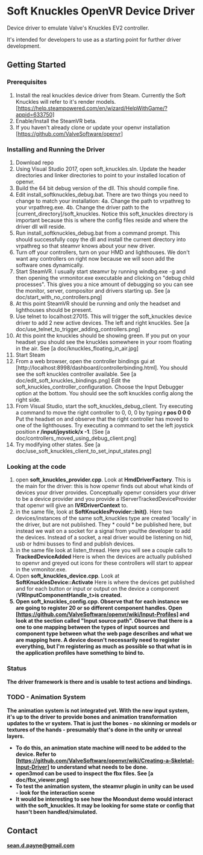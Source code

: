 # Soft Knuckles OpenVR Device Driver

Device driver to emulate Valve's Knuckles EV2 controller.

It's intended for developers to use as a starting point for further driver development.


## Getting Started

### Prerequisites

1. Install the real knuckles device driver from Steam.  Currently the Soft Knuckles will refer to it's render models.  [https://help.steampowered.com/en/wizard/HelpWithGame/?appid=633750]
2. Enable/Install the SteamVR beta.
3. If you haven't already clone or update your openvr installation [https://github.com/ValveSoftware/openvr]


### Installing and Running the Driver

1. Download repo
2. Using Visual Studio 2017, open soft_knuckles.sln.  Update the header directories and linker directories to point to your installed location of openvr.
3. Build the 64 bit debug version of the dll.  This should compile fine.
4. Edit install_softknuckles_debug.bat.  There are two things you need to change to match your installation:  4a. Change the path to vrpathreg to your vrpathreg.exe. 4b. Change the driver path to the [current_directory]/soft_knuckles.  Notice this soft_knuckles directory is important because this is where the config files reside and where the driver dll will reside.
5. Run install_softknuckles_debug.bat from a command prompt.  This should successfully copy the dll and install the current directory into vrpathreg so that steamvr knows about your new driver.
6. Turn off your controllers, turn on your HMD and lighthouses.   We don't want any controllers on right now because we will soon add the software ones dynamically.
7. Start SteamVR.  I usually start steamvr by running windbg.exe -g and then opening the vrmonitor.exe executable and clicking on "debug child processes".  This gives you a nice amount of debugging so you can see the monitor, server, compositor and drivers starting up. See [a doc/start_with_no_controllers.png]
8. At this point SteamVR should be running and only the headset and lighthouses should be present.
9. Use telnet to localhost:27015. This will trigger the soft_knuckles device driver to add 2 new active devices.  The left and right knuckles. See [a doc/use_telnet_to_trigger_adding_controllers.png]
10. At this point the knuckles should be showing green.  If you put on your headset you should see the knuckles somewhere in your room floating in the air. See [a doc/knuckles_floating_in_air.jpg]
11. Start Steam 
12. From a web browser, open the controller bindings gui at [http://localhost:8998/dashboard/controllerbinding.html].  You should see the soft knuckles controller available.  See [a doc/edit_soft_knuckles_bindings.png] Edit the soft_knuckles_controller_configuration. Choose the Input Debugger option at the bottom.  You should see the soft knuckles config along the right side.  
13. From Visual Studio, start the soft_knuckles_debug_client.  Try executing a command to move the right controller to 0, 0, 0 by typing <b>r pos 0 0 0</b> Put the headset on and observe that the right controller has moved to one of the lighthouses.  Try executing a command to set the left joystick position <b>r /input/joystick/x -1</b>. [See [a doc/controllers_moved_using_debug_client.png] 
14. Try modifying other states. See [a doc/use_soft_knuckles_client_to_set_input_states.png]

### Looking at the code
1. open <b>soft_knuckles_provider.cpp</b>.  Look at <b>HmdDriverFactory</b>.  This is the main for the driver: this is how openvr finds out about what kinds of devices your driver provides.  Conceptually openvr considers your driver to be a device provider and you provide a  IServerTrackedDeviceProvider that openvr will give an <b> IVRDriverContext</b> to.
2. in the same file, look at <b>SoftKnucklesProvider::Init()</b>.  Here two devices/instances of the same soft_knuckles type are created 'locally' in the driver, but are not published.  They * could * be published here, but instead we wait on a socket for a signal from you/the developer to add the devices.  Instead of a socket, a real driver would be listening on hid, usb or hdmi busses to find and publish devices.
3. in the same file look at listen_thread.  Here you will see a couple calls to <b>TrackedDeviceAdded</b> Here is when the devices are actually published to openvr and greyed out icons for these controllers will start to appear in the vrmonitor.exe.
4. Open <b>soft_knuckles_device.cpp</b>.   Look at <b>SoftKnucklesDevice::Activate</b> Here is where the devices get published and for each button or input or output on the device a component (<b>VRInputComponentHandle_t>is created.  
5. Open <b>soft_knuckles_config.cpp</b>.   Observe that for each instance we are going to register 20 or so different component handles.  Open [https://github.com/ValveSoftware/openvr/wiki/Input-Profiles] and look at the section called <b>"Input source path"</b>.  Observe that there is a one to one mapping between the types of input sources and component type between what the web page describes and what we are mapping here.  A device doesn't necessarily need to register everything, but I'm registering as much as possible so that what is in the application profiles have something to bind to.

### Status
The driver framework is there and is usable to test actions and bindings.   

### TODO - Animation System
The animation system is not integrated yet.  With the new input system, it's up to the driver to provide bones and animation transformation updates to the vr system.  That is just the bones - no skinning or models or textures of the hands - presumably that's done in the unity or unreal layers.
* To do this, an animation state machine will need to be added to the device.  Refer to [https://github.com/ValveSoftware/openvr/wiki/Creating-a-Skeletal-Input-Driver] to understand what needs to be done.
* <b>open3mod</b> can be used to inspect the fbx files.  See [a doc/fbx_viewer.png]
* To test the animation system, the steamvr plugin in unity can be used - look for the interaction scene
* It would be interesting to see how the <b>Moondust</b> demo would interact with the soft_knuckles.   It may be looking for some state or config that hasn't been handled/simulated.

## Contact
sean.d.payne@gmail.com
